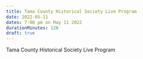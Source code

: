 ```yaml
---
title: Tama County Historical Society Live Program
date: 2022-05-11
dates: 7:00 pm on May 11 2022
durationMinutes: 120
draft: true
---
```

Tama County Historical Society Live Program
